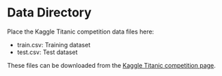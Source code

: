 # Data Directory

Place the Kaggle Titanic competition data files here:

- train.csv: Training dataset
- test.csv: Test dataset

These files can be downloaded from the [Kaggle Titanic competition page](https://www.kaggle.com/c/titanic/data).
